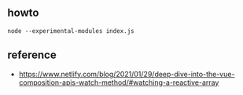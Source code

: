 ## howto 

    node --experimental-modules index.js

## reference
- https://www.netlify.com/blog/2021/01/29/deep-dive-into-the-vue-composition-apis-watch-method/#watching-a-reactive-array